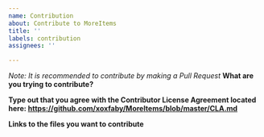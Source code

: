 ```yaml
---
name: Contribution
about: Contribute to MoreItems
title: ''
labels: contribution
assignees: ''

---
```


*Note: It is recommended to contribute by making a Pull Request*
**What are you trying to contribute?**

**Type out that you agree with the Contributor License Agreement located here: https://github.com/xoxfaby/MoreItems/blob/master/CLA.md**

**Links to the files you want to contribute**